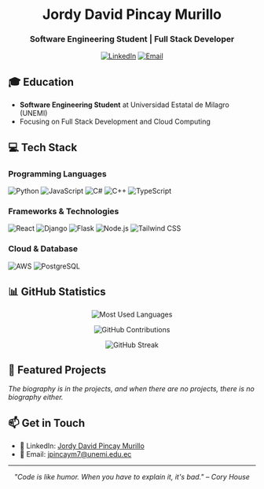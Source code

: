 <div align="center">
  
# Jordy David Pincay Murillo
### Software Engineering Student | Full Stack Developer

[![LinkedIn](https://img.shields.io/badge/LinkedIn-0077B5?style=for-the-badge&logo=linkedin&logoColor=white)](https://www.linkedin.com/in/jordy-david-pincay-murillo-9029502b8/)
[![Email](https://img.shields.io/badge/Email-D14836?style=for-the-badge&logo=gmail&logoColor=white)](mailto:jpincaym7@unemi.edu.ec)

</div>

## 🎓 Education
- **Software Engineering Student** at Universidad Estatal de Milagro (UNEMI)
- Focusing on Full Stack Development and Cloud Computing

## 💻 Tech Stack

### Programming Languages
![Python](https://img.shields.io/badge/Python-3776AB?style=for-the-badge&logo=python&logoColor=white)
![JavaScript](https://img.shields.io/badge/JavaScript-F7DF1E?style=for-the-badge&logo=javascript&logoColor=black)
![C#](https://img.shields.io/badge/C%23-239120?style=for-the-badge&logo=c-sharp&logoColor=white)
![C++](https://img.shields.io/badge/C++-00599C?style=for-the-badge&logo=c%2B%2B&logoColor=white)
![TypeScript](https://img.shields.io/badge/TypeScript-3178C6?style=for-the-badge&logo=typescript&logoColor=white)

### Frameworks & Technologies
![React](https://img.shields.io/badge/React-20232A?style=for-the-badge&logo=react&logoColor=61DAFB)
![Django](https://img.shields.io/badge/Django-092E20?style=for-the-badge&logo=django&logoColor=white)
![Flask](https://img.shields.io/badge/Flask-000000?style=for-the-badge&logo=flask&logoColor=white)
![Node.js](https://img.shields.io/badge/Node.js-339933?style=for-the-badge&logo=nodedotjs&logoColor=white)
![Tailwind CSS](https://img.shields.io/badge/Tailwind_CSS-38B2AC?style=for-the-badge&logo=tailwind-css&logoColor=white)

### Cloud & Database
![AWS](https://img.shields.io/badge/AWS-232F3E?style=for-the-badge&logo=amazon-aws&logoColor=white)
![PostgreSQL](https://img.shields.io/badge/PostgreSQL-316192?style=for-the-badge&logo=postgresql&logoColor=white)

## 📊 GitHub Statistics

<div align="center">

![Most Used Languages](https://github-readme-stats.vercel.app/api/top-langs/?username=jpincaym7&theme=tokyonight&layout=compact)

![GitHub Contributions](https://github-readme-stats.vercel.app/api?username=jpincaym7&show_icons=true&theme=tokyonight&count_private=true)

![GitHub Streak](https://github-readme-streak-stats.herokuapp.com/?user=YOUR_GITHUB_USERNAME&theme=tokyonight)

</div>

## 🌟 Featured Projects

*The biography is in the projects, and when there are no projects, there is no biography either.*

## 📫 Get in Touch
- 💼 LinkedIn: [Jordy David Pincay Murillo](https://www.linkedin.com/in/jordy-david-pincay-murillo-9029502b8/)
- 📧 Email: jpincaym7@unemi.edu.ec

---
<div align="center">

*"Code is like humor. When you have to explain it, it's bad." – Cory House*

</div>
